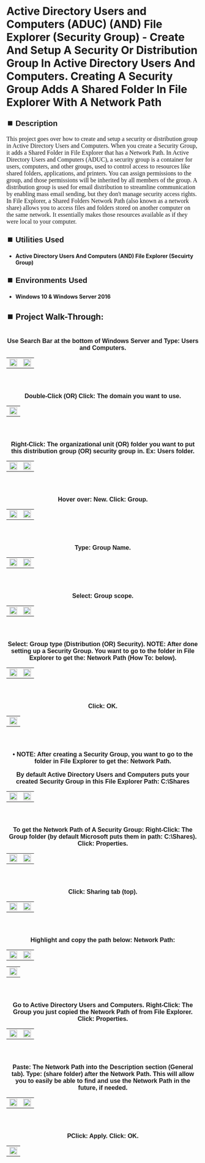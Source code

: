 <h1>Active Directory Users and Computers (ADUC)  (AND)  File Explorer (Security Group) - Create And Setup A Security Or Distribution Group In Active Directory Users And Computers.  Creating A Security Group Adds A Shared Folder In File Explorer With A Network Path</h1>


<h2 style="font-family: Arial, sans-serif; font-size: 20px; font-weight: bold; margin-top: 24px; margin-bottom: 12px;">
⏹️ Description</h2>

<p style="font-family: Georgia, serif; font-size: 16px; margin-top: 12px; margin-bottom: 12px;">
This project goes over how to create and setup a security or distribution group in Active Directory Users and Computers.  When you create a Security Group, it adds a Shared Folder in File Explorer that has a Network Path. In Active Directory Users and Computers (ADUC), a security group is a container for users, computers, and other groups, used to control access to resources like shared folders, applications, and printers.  You can assign permissions to the group, and those permissions will be inherited by all members of the group.  A distribution group is used for email distribution to streamline communication by enabling mass email sending, but they don't manage security access rights.  In File Explorer, a Shared Folders Network Path (also known as a network share) allows you to access files and folders stored on another computer on the same network. It essentially makes those resources available as if they were local to your computer. 
</b>



<h2 style="font-family: Arial, sans-serif; font-size: 20px; font-weight: bold; margin-top: 24px; margin-bottom: 12px;">
⏹️ Utilities Used</h2>
  
<p style="font-family: Georgia, serif; font-size: 16px; margin-top: 12px; margin-bottom: 12px;">
 
 - <b>Active Directory Users And Computers  (AND)  File Explorer (Secuirty Group)</b>



<h2 style="font-family: Arial, sans-serif; font-size: 20px; font-weight: bold; margin-top: 24px; margin-bottom: 12px;"> 
⏹️ Environments Used </h2>

<p style="font-family: Georgia, serif; font-size: 16px; margin-top: 12px; margin-bottom: 12px;">
 
- <b>Windows 10 & Windows Server 2016</b>



<h2 style="font-family: Arial, sans-serif; font-size: 20px; font-weight: bold; margin-top: 24px; margin-bottom: 12px;"> 
<h2>
⏹️ Project Walk-Through:</h2>
 <br/>

<div style="text-align:center;">
  <span style="font-family: Arial, sans-serif; font-size: 16px;"><b>Use Search Bar at the bottom of Windows Server and Type: Users and Computers.</b></span>  
<br/>

<table>
  <tr>
    <td><img src="https://imgur.com/T7D5REV.png" height="50%" width="100%" /></td>
    <td><img src="https://imgur.com/BxG3YGN.png" height="50%" width="100%" /></td>
  </tr>
</table>

<br /><br />


<div style="text-align:center;">
  <span style="font-family: Arial, sans-serif; font-size: 16px;"><b>Double-Click  (OR)  Click: The domain you want to use.</b></span>  
<br/>

<table>
  <tr>
    <td><img src="https://imgur.com/a2HZ9oY.png" height="50%" width="100%" /></td>
  </tr>
</table>

<br /><br />


<div style="text-align:center;">
  <span style="font-family: Arial, sans-serif; font-size: 16px;"><b>Right-Click: The organizational unit  (OR)  folder you want to put this distribution group (OR) security group in.  Ex: Users folder.</b></span>  
<br/>

<table>
  <tr>
    <td><img src="https://imgur.com/fSV4VTV.png" height="50%" width="100%" /></td>
    <td><img src="https://imgur.com/HDsc4Ed.png" height="50%" width="100%" /></td>
  </tr>
</table>

<br /><br />


<div style="text-align:center;">
  <span style="font-family: Arial, sans-serif; font-size: 16px;"><b>Hover over: New.  Click: Group.</b></span>  
<br/>

<table>
  <tr>
    <td><img src="https://imgur.com/ImQq4hX.png" height="50%" width="100%" /></td>
    <td><img src="https://imgur.com/UMw8zIA.png" height="50%" width="100%" /></td>
  </tr>
</table>

<br /><br />


<div style="text-align:center;">
  <span style="font-family: Arial, sans-serif; font-size: 16px;"><b>Type: Group Name.</b></span>  
<br/>

<table>
  <tr>
    <td><img src="https://imgur.com/FGCfymr.png" height="50%" width="100%" /></td>
    <td><img src="https://imgur.com/7oUBIL6.png" height="50%" width="100%" /></td>
  </tr>
</table>

<br /><br />


<div style="text-align:center;">
  <span style="font-family: Arial, sans-serif; font-size: 16px;"><b>Select: Group scope.</b></span>  
<br/>

<table>
  <tr>
    <td><img src="https://imgur.com/21Mh5tk.png" height="50%" width="100%" /></td>
    <td><img src="https://imgur.com/KyJyYds.png" height="50%" width="100%" /></td>
  </tr>
</table>

<br /><br />


<div style="text-align:center;">
  <span style="font-family: Arial, sans-serif; font-size: 16px;"><b>Select: Group type (Distribution  (OR)  Security).  NOTE: After done setting up a Security Group.  You want to go to the folder in File Explorer to get the: Network Path (How To: below).</b></span>  
<br/>

<table>
  <tr>
    <td><img src="https://imgur.com/pMOkL1D.png" height="50%" width="100%" /></td>
    <td><img src="https://imgur.com/nklRDYh.png" height="50%" width="100%" /></td>
  </tr>
</table>

<br /><br />


<div style="text-align:center;">
  <span style="font-family: Arial, sans-serif; font-size: 16px;"><b>Click: OK.</b></span>  
<br/>

<table>
  <tr>
    <td><img src="https://imgur.com/mUMEoem.png" height="50%" width="100%" /></td>
  </tr>
</table>

<br /><br />


<div style="text-align:center;">
  <span style="font-family: Arial, sans-serif; font-size: 16px;"><b>•	NOTE: After creating a Security Group, you want to go to the folder in File Explorer to get the: Network Path.</b></span>  
<br/><br/>

<div style="text-align:center;">
  <span style="font-family: Arial, sans-serif; font-size: 16px;"><b>By default Active Directory Users and Computers puts your created Security Group in this File Explorer Path: C:\Shares</b></span>  
<br/>

<table>
  <tr>
    <td><img src="https://imgur.com/jEp6eti.png" height="50%" width="100%" /></td>
    <td><img src="https://imgur.com/JuXiMtM.png" height="50%" width="100%" /></td>
  </tr>
</table>

<br /><br />


<div style="text-align:center;">
  <span style="font-family: Arial, sans-serif; font-size: 16px;"><b>To get the Network Path of A Security Group: Right-Click: The Group folder (by default Microsoft puts them in path: C:\Shares).  Click: Properties.</b></span>  
<br/>

<table>
  <tr>
    <td><img src="https://imgur.com/wMjGltb.png" height="50%" width="100%" /></td>
    <td><img src="https://imgur.com/TRXFa7r.png" height="50%" width="100%" /></td>
  </tr>
</table>

<br /><br />


<div style="text-align:center;">
  <span style="font-family: Arial, sans-serif; font-size: 16px;"><b>Click: Sharing tab (top).</b></span>  
<br/>

<table>
  <tr>
    <td><img src="https://imgur.com/rOMkVH1.png" height="50%" width="100%" /></td>
    <td><img src="https://imgur.com/XD4ZFq7.png" height="50%" width="100%" /></td>
  </tr>
</table>

<br /><br />


<div style="text-align:center;">
  <span style="font-family: Arial, sans-serif; font-size: 16px;"><b>Highlight and copy the path below: Network Path:</b></span>  
<br/>

<table>
  <tr>
    <td><img src="https://imgur.com/2ghYxSm.png" height="50%" width="100%" /></td>
    <td><img src="https://imgur.com/j7uikE2.png" height="50%" width="100%" /></td>
  </tr>
</table>

<table>
  <tr>
    <td><img src="https://imgur.com/mx3H4Zu.png" height="50%" width="100%" /></td>
  </tr>
</table>

<br /><br />


<div style="text-align:center;">
  <span style="font-family: Arial, sans-serif; font-size: 16px;"><b>Go to Active Directory Users and Computers. Right-Click: The Group you just copied the Network Path of from File Explorer. Click: Properties.</b></span>  
<br/>

<table>
  <tr>
    <td><img src="https://imgur.com/sp4Y1Rr.png" height="50%" width="100%" /></td>
    <td><img src="https://imgur.com/BIkAHGQ.png" height="50%" width="100%" /></td>
  </tr>
</table>

<br /><br />


<div style="text-align:center;">
  <span style="font-family: Arial, sans-serif; font-size: 16px;"><b>Paste: The Network Path into the Description section (General tab). Type: (share folder) after the Network Path.  This will allow you to easily be able to find and use the Network Path in the future, if needed.</b></span>  
<br/>

<table>
  <tr>
    <td><img src="https://imgur.com/06nfb6t.png" height="50%" width="100%" /></td>
    <td><img src="https://imgur.com/5UcDVGA.png" height="50%" width="100%" /></td>
  </tr>
</table>

<br /><br />


<div style="text-align:center;">
  <span style="font-family: Arial, sans-serif; font-size: 16px;"><b>PClick: Apply.  Click: OK.</b></span>  
<br/>

<table>
  <tr>
    <td><img src="https://imgur.com/P9hA9BM.png" height="50%" width="100%" /></td>
  </tr>
</table>

<br /><br />

